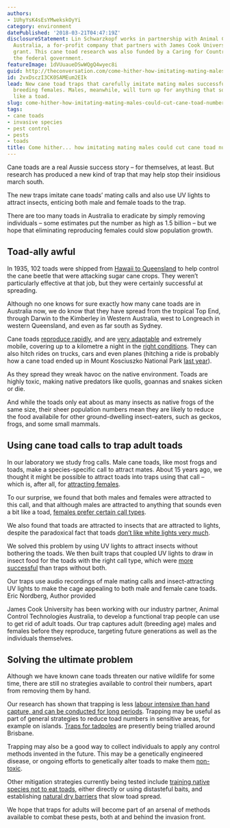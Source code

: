 ```yaml
---
authors:
- 1UhyYsK4sEsYMwekskOyYi
category: environment
datePublished: '2018-03-21T04:47:19Z'
disclosureStatement: Lin Schwarzkopf works in partnership with Animal Control Technologies
  Australia, a for-profit company that partners with James Cook University via a Linkage
  grant. This cane toad research was also funded by a Caring for Country grant from
  the federal government.
featureImage: 1dVUuaueDSwWQgQ4wyec8i
guid: http://theconversation.com/come-hither-how-imitating-mating-males-could-cut-cane-toad-numbers-93484
id: 2vxDsczI3CK0SAMEum2EIk
lead: New cane toad traps that carefully imitate mating males successfully target
  breeding females. Males, meanwhile, will turn up for anything that sounds remotely
  like a toad.
slug: come-hither-how-imitating-mating-males-could-cut-cane-toad-numbers
tags:
- cane toads
- invasive species
- pest control
- pests
- toads
title: Come hither... how imitating mating males could cut cane toad numbers
---
```

Cane toads are a real Aussie success story – for themselves, at least. But research has produced a new kind of trap that may help stop their insidious march south.

The new traps imitate cane toads’ mating calls and also use UV lights to attract insects, enticing both male and female toads to the trap. 

There are too many toads in Australia to eradicate by simply removing individuals – some estimates put the number as high as 1.5 billion – but we hope that eliminating reproducing females could slow population growth.

## Toad-ally awful

In 1935, 102 toads were shipped from [Hawaii to Queensland](https://theconversation.com/everyone-agreed-cane-toads-would-be-a-winner-for-australia-19881) to help control the cane beetle that were attacking sugar cane crops. They weren’t particularly effective at that job, but they were certainly successful at spreading. 


Although no one knows for sure exactly how many cane toads are in Australia now, we do know that they have spread from the tropical Top End, through Darwin to the Kimberley in Western Australia, west to Longreach in western Queensland, and even as far south as Sydney. 

Cane toads [reproduce rapidly](https://theconversation.com/great-invaders-poison-could-also-be-its-downfall-7609), and are [very adaptable](https://phys.org/news/2018-01-invading-toads-adjusting-rapidly-environmental.html) and extremely mobile, covering up to a kilometre a night in the [right conditions](http://www.publish.csiro.au/WR/WR08021). They can also hitch rides on trucks, cars and even planes (hitching a ride is probably how a cane toad ended up in Mount Kosciuszko National Park [last year](http://www.abc.net.au/news/2017-03-22/cane-toad-found-at-mount-kosciuszko-national-park/8374726)).

As they spread they wreak havoc on the native environment. Toads are highly toxic, making native predators like quolls, goannas and snakes sicken or die.

And while the toads only eat about as many insects as native frogs of the same size, their sheer population numbers mean they are likely to reduce the food availabile for other ground-dwelling insect-eaters, such as geckos, frogs, and some small mammals. 


## Using cane toad calls to trap adult toads

In our laboratory we study frog calls. Male cane toads, like most frogs and toads, make a species-specific call to attract mates. About 15 years ago, we thought it might be possible to attract toads into traps using that call – which is, after all, for [attracting females](http://www.publish.csiro.au/WR/WR06173). 

To our surprise, we found that both males and females were attracted to this call, and that although males are attracted to anything that sounds even a bit like a toad, [females prefer certain call types](https://www.sciencedirect.com/science/article/pii/S0003347215003127). 

We also found that toads are attracted to insects that are attracted to lights, despite the paradoxical fact that toads [don’t like white lights very much](https://www-tandfonline-com.elibrary.jcu.edu.au/doi/abs/10.1080/09670874.2015.1058991). 

We solved this problem by using UV lights to attract insects without bothering the toads. We then built traps that coupled UV lights to draw in insect food for the toads with the right call type, which were [more successful](https://link.springer.com/article/10.1007/s10340-014-0555-9) than traps without both. 

[](https://images.theconversation.com/files/211289/original/file-20180321-80654-g2el0i.JPG?ixlib=rb-1.1.0&q=45&auto=format&w=1000&fit=clip) Our traps use audio recordings of male mating calls and insect-attracting UV lights to make the cage appealing to both male and female cane toads. Eric Nordberg, Author provided

James Cook University has been working with our industry partner, Animal Control Technologies Australia, to develop a functional trap people can use to get rid of adult toads. Our trap captures adult (breeding age) males and females before they reproduce, targeting future generations as well as the individuals themselves.

## Solving the ultimate problem

Although we have known cane toads threaten our native wildlife for some time, there are still no strategies available to control their numbers, apart from removing them by hand. 

Our research has shown that trapping is less [labour intensive than hand capture, and can be conducted for long periods](https://www-tandfonline-com.elibrary.jcu.edu.au/doi/full/10.1080/09670874.2017.1363443). Trapping may be useful as part of general strategies to reduce toad numbers in sensitive areas, for example on islands. [Traps for tadpoles](https://theconversation.com/great-invaders-poison-could-also-be-its-downfall-7609) are presently being trialled around Brisbane. 


Trapping may also be a good way to collect individuals to apply any control methods invented in the future. This may be a genetically engineered disease, or ongoing efforts to genetically alter toads to make them [non-toxic](https://www.journals.uchicago.edu/doi/abs/10.1086/692167). 

Other mitigation strategies currently being tested include [training native species not to eat toads](https://theconversation.com/teaching-reptiles-to-avoid-cane-toads-earns-top-honour-in-pms-science-prizes-67306), either directly or using distasteful baits, and establishing [natural dry barriers](https://theconversation.com/building-fences-could-stop-cane-toads-in-their-tracks-37092) that slow toad spread.


We hope that traps for adults will become part of an arsenal of methods available to combat these pests, both at and behind the invasion front.
